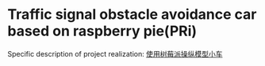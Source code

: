 # Traffic signal obstacle avoidance car based on raspberry pie(PRi)

Specific description of project realization: [使用树莓派操纵模型小车](https://zhuanlan.zhihu.com/p/37764566)

